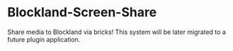 # Blockland-Screen-Share
 Share media to Blockland via bricks! This system will be later migrated to a future plugin application.
